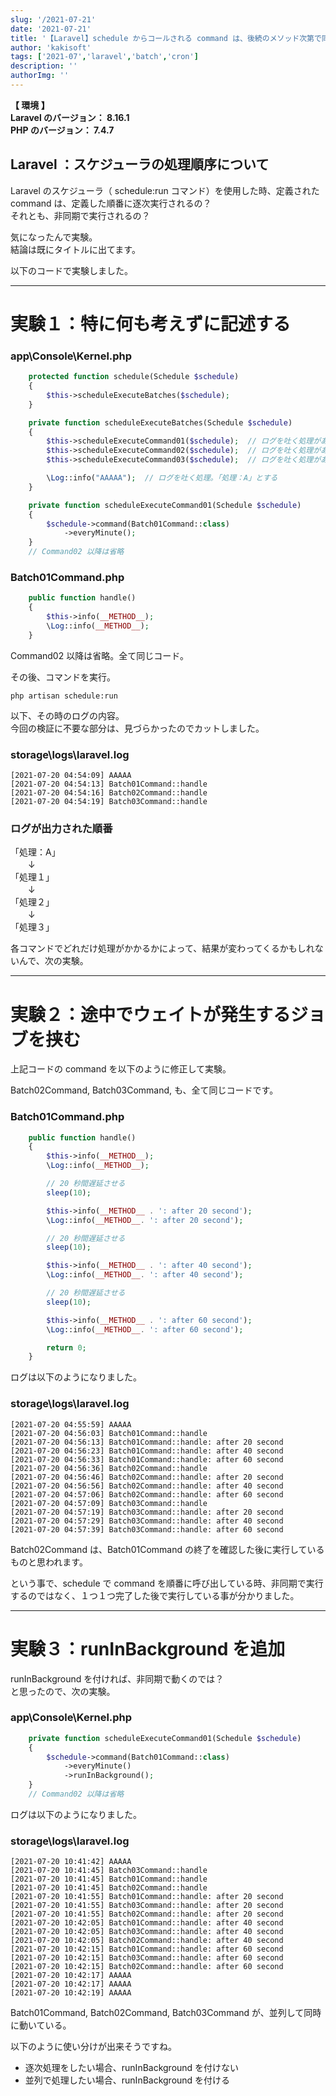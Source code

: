 ```yaml
---
slug: '/2021-07-21'
date: '2021-07-21'
title: '【Laravel】schedule からコールされる command は、後続のメソッド次第で同期的に処理されたり非同期で処理されたりする'
author: 'kakisoft'
tags: ['2021-07','laravel','batch','cron']
description: ''
authorImg: ''
---
```


**【 環境 】**  
**Laravel のバージョン： 8.16.1**  
**PHP のバージョン： 7.4.7**  


## Laravel ：スケジューラの処理順序について
Laravel のスケジューラ（ schedule:run コマンド）を使用した時、定義された command は、定義した順番に逐次実行されるの？  
それとも、非同期で実行されるの？  

気になったんで実験。  
結論は既にタイトルに出てます。  

以下のコードで実験しました。  

___________________________________________________________________________
# 実験１：特に何も考えずに記述する

### app\Console\Kernel.php
```php
    protected function schedule(Schedule $schedule)
    {
        $this->scheduleExecuteBatches($schedule);
    }

    private function scheduleExecuteBatches(Schedule $schedule)
    {
        $this->scheduleExecuteCommand01($schedule);  // ログを吐く処理がある（「処理１」とする）
        $this->scheduleExecuteCommand02($schedule);  // ログを吐く処理がある（「処理２」とする）
        $this->scheduleExecuteCommand03($schedule);  // ログを吐く処理がある（「処理３」とする）

        \Log::info("AAAAA");  // ログを吐く処理。「処理：A」とする
    }

    private function scheduleExecuteCommand01(Schedule $schedule)
    {
        $schedule->command(Batch01Command::class)
            ->everyMinute();
    }
    // Command02 以降は省略
```
### Batch01Command.php
```php
    public function handle()
    {
        $this->info(__METHOD__);
        \Log::info(__METHOD__);
    }
```
Command02 以降は省略。全て同じコード。  

その後、コマンドを実行。
```
php artisan schedule:run
```

以下、その時のログの内容。  
今回の検証に不要な部分は、見づらかったのでカットしました。  

### storage\logs\laravel.log
```log
[2021-07-20 04:54:09] AAAAA  
[2021-07-20 04:54:13] Batch01Command::handle  
[2021-07-20 04:54:16] Batch02Command::handle  
[2021-07-20 04:54:19] Batch03Command::handle  
```

### ログが出力された順番

「処理：A」  
　　↓  
「処理１」  
　　↓  
「処理２」  
　　↓  
「処理３」  

各コマンドでどれだけ処理がかかるかによって、結果が変わってくるかもしれないんで、次の実験。  

___________________________________________________________________________
# 実験２：途中でウェイトが発生するジョブを挟む

上記コードの command を以下のように修正して実験。  

Batch02Command, Batch03Command, も、全て同じコードです。  

### Batch01Command.php
```php
    public function handle()
    {
        $this->info(__METHOD__);
        \Log::info(__METHOD__);

        // 20 秒間遅延させる
        sleep(10);

        $this->info(__METHOD__ . ': after 20 second');
        \Log::info(__METHOD__. ': after 20 second');

        // 20 秒間遅延させる
        sleep(10);

        $this->info(__METHOD__ . ': after 40 second');
        \Log::info(__METHOD__. ': after 40 second');

        // 20 秒間遅延させる
        sleep(10);

        $this->info(__METHOD__ . ': after 60 second');
        \Log::info(__METHOD__. ': after 60 second');

        return 0;
    }
```


ログは以下のようになりました。  

### storage\logs\laravel.log
```log
[2021-07-20 04:55:59] AAAAA  
[2021-07-20 04:56:03] Batch01Command::handle  
[2021-07-20 04:56:13] Batch01Command::handle: after 20 second  
[2021-07-20 04:56:23] Batch01Command::handle: after 40 second  
[2021-07-20 04:56:33] Batch01Command::handle: after 60 second  
[2021-07-20 04:56:36] Batch02Command::handle  
[2021-07-20 04:56:46] Batch02Command::handle: after 20 second  
[2021-07-20 04:56:56] Batch02Command::handle: after 40 second  
[2021-07-20 04:57:06] Batch02Command::handle: after 60 second  
[2021-07-20 04:57:09] Batch03Command::handle  
[2021-07-20 04:57:19] Batch03Command::handle: after 20 second  
[2021-07-20 04:57:29] Batch03Command::handle: after 40 second  
[2021-07-20 04:57:39] Batch03Command::handle: after 60 second  
```
Batch02Command は、Batch01Command の終了を確認した後に実行しているものと思われます。  

という事で、schedule で command を順番に呼び出している時、非同期で実行するのではなく、１つ１つ完了した後で実行している事が分かりました。  

___________________________________________________________________________
# 実験３：runInBackground を追加

runInBackground を付ければ、非同期で動くのでは？  
と思ったので、次の実験。  

### app\Console\Kernel.php
```php
    private function scheduleExecuteCommand01(Schedule $schedule)
    {
        $schedule->command(Batch01Command::class)
            ->everyMinute()
            ->runInBackground();
    }
    // Command02 以降は省略
```

ログは以下のようになりました。  

### storage\logs\laravel.log
```log
[2021-07-20 10:41:42] AAAAA  
[2021-07-20 10:41:45] Batch03Command::handle  
[2021-07-20 10:41:45] Batch01Command::handle  
[2021-07-20 10:41:45] Batch02Command::handle  
[2021-07-20 10:41:55] Batch01Command::handle: after 20 second  
[2021-07-20 10:41:55] Batch03Command::handle: after 20 second  
[2021-07-20 10:41:55] Batch02Command::handle: after 20 second  
[2021-07-20 10:42:05] Batch01Command::handle: after 40 second  
[2021-07-20 10:42:05] Batch03Command::handle: after 40 second  
[2021-07-20 10:42:05] Batch02Command::handle: after 40 second  
[2021-07-20 10:42:15] Batch01Command::handle: after 60 second  
[2021-07-20 10:42:15] Batch03Command::handle: after 60 second  
[2021-07-20 10:42:15] Batch02Command::handle: after 60 second  
[2021-07-20 10:42:17] AAAAA  
[2021-07-20 10:42:17] AAAAA  
[2021-07-20 10:42:19] AAAAA  
```

Batch01Command, Batch02Command, Batch03Command が、並列して同時に動いている。  

以下のように使い分けが出来そうですね。

 * 逐次処理をしたい場合、runInBackground を付けない
 * 並列で処理したい場合、runInBackground を付ける


